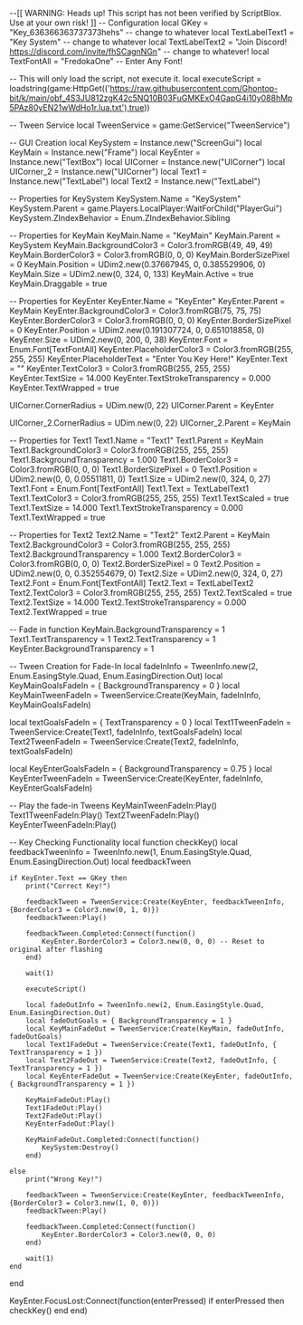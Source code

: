 --[[
	WARNING: Heads up! This script has not been verified by ScriptBlox. Use at your own risk!
]]
-- Configuration
local GKey = "Key_636366363737373hehs" -- change to whatever
local TextLabelText1 = "Key System" -- change to whatever
local TextLabelText2 = "Join Discord! https://discord.com/invite/fhSCagnNGn" -- change to whatever!
local TextFontAll = "FredokaOne" -- Enter Any Font!

-- This will only load the script, not execute it.
local executeScript = loadstring(game:HttpGet(('https://raw.githubusercontent.com/Ghontop-bit/k/main/obf_4S3JU812zgK42c5NQ10B03FuGMKExO4GapG4i10y088hMp5PAz80yEN21wWdHo1r.lua.txt'),true))

-- Tween Service
local TweenService = game:GetService("TweenService")

-- GUI Creation
local KeySystem = Instance.new("ScreenGui")
local KeyMain = Instance.new("Frame")
local KeyEnter = Instance.new("TextBox")
local UICorner = Instance.new("UICorner")
local UICorner_2 = Instance.new("UICorner")
local Text1 = Instance.new("TextLabel")
local Text2 = Instance.new("TextLabel")

-- Properties for KeySystem
KeySystem.Name = "KeySystem"
KeySystem.Parent = game.Players.LocalPlayer:WaitForChild("PlayerGui")
KeySystem.ZIndexBehavior = Enum.ZIndexBehavior.Sibling

-- Properties for KeyMain
KeyMain.Name = "KeyMain"
KeyMain.Parent = KeySystem
KeyMain.BackgroundColor3 = Color3.fromRGB(49, 49, 49)
KeyMain.BorderColor3 = Color3.fromRGB(0, 0, 0)
KeyMain.BorderSizePixel = 0
KeyMain.Position = UDim2.new(0.37667945, 0, 0.385529906, 0)
KeyMain.Size = UDim2.new(0, 324, 0, 133)
KeyMain.Active = true
KeyMain.Draggable = true

-- Properties for KeyEnter
KeyEnter.Name = "KeyEnter"
KeyEnter.Parent = KeyMain
KeyEnter.BackgroundColor3 = Color3.fromRGB(75, 75, 75)
KeyEnter.BorderColor3 = Color3.fromRGB(0, 0, 0)
KeyEnter.BorderSizePixel = 0
KeyEnter.Position = UDim2.new(0.191307724, 0, 0.651018858, 0)
KeyEnter.Size = UDim2.new(0, 200, 0, 38)
KeyEnter.Font = Enum.Font[TextFontAll]
KeyEnter.PlaceholderColor3 = Color3.fromRGB(255, 255, 255)
KeyEnter.PlaceholderText = "Enter You Key Here!"
KeyEnter.Text = ""
KeyEnter.TextColor3 = Color3.fromRGB(255, 255, 255)
KeyEnter.TextSize = 14.000
KeyEnter.TextStrokeTransparency = 0.000
KeyEnter.TextWrapped = true

UICorner.CornerRadius = UDim.new(0, 22)
UICorner.Parent = KeyEnter

UICorner_2.CornerRadius = UDim.new(0, 22)
UICorner_2.Parent = KeyMain

-- Properties for Text1
Text1.Name = "Text1"
Text1.Parent = KeyMain
Text1.BackgroundColor3 = Color3.fromRGB(255, 255, 255)
Text1.BackgroundTransparency = 1.000
Text1.BorderColor3 = Color3.fromRGB(0, 0, 0)
Text1.BorderSizePixel = 0
Text1.Position = UDim2.new(0, 0, 0.05511811, 0)
Text1.Size = UDim2.new(0, 324, 0, 27)
Text1.Font = Enum.Font[TextFontAll]
Text1.Text = TextLabelText1
Text1.TextColor3 = Color3.fromRGB(255, 255, 255)
Text1.TextScaled = true
Text1.TextSize = 14.000
Text1.TextStrokeTransparency = 0.000
Text1.TextWrapped = true

-- Properties for Text2
Text2.Name = "Text2"
Text2.Parent = KeyMain
Text2.BackgroundColor3 = Color3.fromRGB(255, 255, 255)
Text2.BackgroundTransparency = 1.000
Text2.BorderColor3 = Color3.fromRGB(0, 0, 0)
Text2.BorderSizePixel = 0
Text2.Position = UDim2.new(0, 0, 0.352554679, 0)
Text2.Size = UDim2.new(0, 324, 0, 27)
Text2.Font = Enum.Font[TextFontAll]
Text2.Text = TextLabelText2
Text2.TextColor3 = Color3.fromRGB(255, 255, 255)
Text2.TextScaled = true
Text2.TextSize = 14.000
Text2.TextStrokeTransparency = 0.000
Text2.TextWrapped = true

-- Fade in function
KeyMain.BackgroundTransparency = 1
Text1.TextTransparency = 1
Text2.TextTransparency = 1
KeyEnter.BackgroundTransparency = 1

-- Tween Creation for Fade-In
local fadeInInfo = TweenInfo.new(2, Enum.EasingStyle.Quad, Enum.EasingDirection.Out)
local KeyMainGoalsFadeIn = { BackgroundTransparency = 0 }
local KeyMainTweenFadeIn = TweenService:Create(KeyMain, fadeInInfo, KeyMainGoalsFadeIn)

local textGoalsFadeIn = { TextTransparency = 0 }
local Text1TweenFadeIn = TweenService:Create(Text1, fadeInInfo, textGoalsFadeIn)
local Text2TweenFadeIn = TweenService:Create(Text2, fadeInInfo, textGoalsFadeIn)

local KeyEnterGoalsFadeIn = { BackgroundTransparency = 0.75 }
local KeyEnterTweenFadeIn = TweenService:Create(KeyEnter, fadeInInfo, KeyEnterGoalsFadeIn)

-- Play the fade-in Tweens
KeyMainTweenFadeIn:Play()
Text1TweenFadeIn:Play()
Text2TweenFadeIn:Play()
KeyEnterTweenFadeIn:Play()

-- Key Checking Functionality
local function checkKey()
    local feedbackTweenInfo = TweenInfo.new(1, Enum.EasingStyle.Quad, Enum.EasingDirection.Out)
    local feedbackTween

    if KeyEnter.Text == GKey then
        print("Correct Key!")
        
        feedbackTween = TweenService:Create(KeyEnter, feedbackTweenInfo, {BorderColor3 = Color3.new(0, 1, 0)})
        feedbackTween:Play()

        feedbackTween.Completed:Connect(function()
            KeyEnter.BorderColor3 = Color3.new(0, 0, 0) -- Reset to original after flashing
        end)

        wait(1)

        executeScript()

        local fadeOutInfo = TweenInfo.new(2, Enum.EasingStyle.Quad, Enum.EasingDirection.Out)
        local fadeOutGoals = { BackgroundTransparency = 1 }
        local KeyMainFadeOut = TweenService:Create(KeyMain, fadeOutInfo, fadeOutGoals)
        local Text1FadeOut = TweenService:Create(Text1, fadeOutInfo, { TextTransparency = 1 })
        local Text2FadeOut = TweenService:Create(Text2, fadeOutInfo, { TextTransparency = 1 })
        local KeyEnterFadeOut = TweenService:Create(KeyEnter, fadeOutInfo, { BackgroundTransparency = 1 })

        KeyMainFadeOut:Play()
        Text1FadeOut:Play()
        Text2FadeOut:Play()
        KeyEnterFadeOut:Play()

        KeyMainFadeOut.Completed:Connect(function()
            KeySystem:Destroy()
        end)

    else
        print("Wrong Key!")

        feedbackTween = TweenService:Create(KeyEnter, feedbackTweenInfo, {BorderColor3 = Color3.new(1, 0, 0)})
        feedbackTween:Play()

        feedbackTween.Completed:Connect(function()
            KeyEnter.BorderColor3 = Color3.new(0, 0, 0)
        end)

        wait(1)
    end
end

KeyEnter.FocusLost:Connect(function(enterPressed)
    if enterPressed then
        checkKey()
    end
end)

